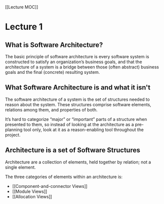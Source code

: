 [[Lecture MOC]]

# Lecture 1
## What is Software Architecture?
The basic principle of software architecture is every software system is constructed to satisfy an organization’s business goals, and that the architecture of a system is a bridge between those (often abstract) business goals and the final (concrete) resulting system.

## What Software Architecture is and what it isn't
The software architecture of a system is the set of structures needed to reason about the system. These structures comprise software elements, relations among them, and properties of both.

It’s hard to categorize “major” or “important” parts of a structure when presented to them, so instead of looking at the architecture as a pre-planning tool only, look at it as a reason-enabling tool throughout the project.

## Architecture is a set of Software Structures
Architecture are a collection of elements, held together by relation; not a single element.

The three categories of elements within an architecture is:
- [[Component-and-connector Views]]
- [[Module Views]]
- [[Allocation Views]]
